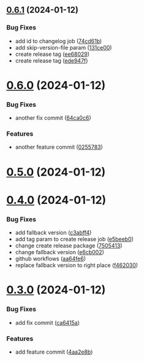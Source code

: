 ## [0.6.1](https://github.com/paveldonehq/Test-Buddy-CI-CD/compare/v0.6.0...v0.6.1) (2024-01-12)


### Bug Fixes

* add id to changelog job ([74cd61b](https://github.com/paveldonehq/Test-Buddy-CI-CD/commit/74cd61b51103fe9146f69010bde811a3329991a4))
* add skip-version-file param ([131ce00](https://github.com/paveldonehq/Test-Buddy-CI-CD/commit/131ce007f3145811452ec0d73f729fea9d9d3473))
* create release tag ([ee68029](https://github.com/paveldonehq/Test-Buddy-CI-CD/commit/ee6802924dfae87474625e797cec9c5116f2fa07))
* create release tag ([ede947f](https://github.com/paveldonehq/Test-Buddy-CI-CD/commit/ede947fae16ccf1d4617309f3941edf1666100ff))



# [0.6.0](https://github.com/paveldonehq/Test-Buddy-CI-CD/compare/v0.5.0...v0.6.0) (2024-01-12)


### Bug Fixes

* another fix commit ([64ca0c6](https://github.com/paveldonehq/Test-Buddy-CI-CD/commit/64ca0c60fafbd32fa806cd4ce15fc228d63b7b6c))


### Features

* another feature commit ([0255783](https://github.com/paveldonehq/Test-Buddy-CI-CD/commit/02557836303c9c009fe24586a9a70e804a593a71))



# [0.5.0](https://github.com/paveldonehq/Test-Buddy-CI-CD/compare/v0.4.0...v0.5.0) (2024-01-12)



# [0.4.0](https://github.com/paveldonehq/Test-Buddy-CI-CD/compare/v0.3.0...v0.4.0) (2024-01-12)


### Bug Fixes

* add fallback version ([c3abff4](https://github.com/paveldonehq/Test-Buddy-CI-CD/commit/c3abff4bcbef3ed298f17e2961af00dd51ef9a80))
* add tag param to create release job ([e5beeb0](https://github.com/paveldonehq/Test-Buddy-CI-CD/commit/e5beeb00d6f2521fb4c59bf589151506224fda56))
* change create release package ([7505413](https://github.com/paveldonehq/Test-Buddy-CI-CD/commit/75054139a15129951526fc2c6b22787683e4f339))
* change fallback version ([e6cb002](https://github.com/paveldonehq/Test-Buddy-CI-CD/commit/e6cb00259e6976587433ec6a4bd6b445231168a0))
* github workflows ([aa64fe6](https://github.com/paveldonehq/Test-Buddy-CI-CD/commit/aa64fe6c058c921727ffa54e5ba2e9af8efa7088))
* replace fallback version to right place ([f462030](https://github.com/paveldonehq/Test-Buddy-CI-CD/commit/f4620307ecd4cb8f244d5494b39997d0defc5746))



# [0.3.0](https://github.com/paveldonehq/Test-Buddy-CI-CD/compare/v0.2.0...v0.3.0) (2024-01-12)


### Bug Fixes

* add fix commit ([ca6415a](https://github.com/paveldonehq/Test-Buddy-CI-CD/commit/ca6415a4385c0f613a821c4419725e737a282d98))


### Features

* add feature commit ([4aa2e8b](https://github.com/paveldonehq/Test-Buddy-CI-CD/commit/4aa2e8b94e9ea3c492da6d9b7d339ecf951fb8bc))



